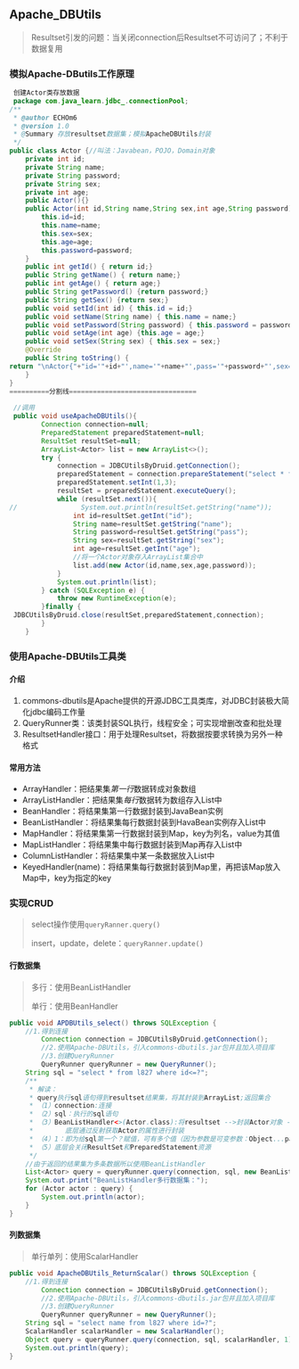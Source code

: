##  Apache_DBUtils

> Resultset引发的问题：当关闭connection后Resultset不可访问了；不利于数据复用

###  模拟Apache-DButils工作原理

```java
 创建Actor类存放数据
 package com.java_learn.jdbc_.connectionPool;
/**
 * @author ECHOm6
 * @version 1.0
 * @Summary 存放resultset数据集；模拟ApacheDBUtils封装
 */
public class Actor {//叫法：Javabean，POJO，Domain对象
    private int id;
    private String name;
    private String password;
    private String sex;
    private int age;
    public Actor(){}
    public Actor(int id,String name,String sex,int age,String password){
        this.id=id;
        this.name=name;
        this.sex=sex;
        this.age=age;
        this.password=password;
    }
    public int getId() { return id;}
    public String getName() { return name;}
    public int getAge() { return age;}
    public String getPassword() {return password;}
    public String getSex() {return sex;}
    public void setId(int id) { this.id = id;}
    public void setName(String name) { this.name = name;}
    public void setPassword(String password) { this.password = password;}
    public void setAge(int age) {this.age = age;}
    public void setSex(String sex) { this.sex = sex;}
    @Override
    public String toString() {
return "\nActor{"+"id='"+id+"',name='"+name+"',pass='"+password+"',sex='"+sex+"',age='"+age+"'}\n";
    }
}
==========分割线================================
 
 //调用
 public void useApacheDBUtils(){
        Connection connection=null;
        PreparedStatement preparedStatement=null;
        ResultSet resultSet=null;
        ArrayList<Actor> list = new ArrayList<>();
        try {
            connection = JDBCUtilsByDruid.getConnection();
            preparedStatement = connection.prepareStatement("select * from l827 where id<?");
            preparedStatement.setInt(1,3);
            resultSet = preparedStatement.executeQuery();
            while (resultSet.next()){
//                System.out.println(resultSet.getString("name"));
                int id=resultSet.getInt("id");
                String name=resultSet.getString("name");
                String password=resultSet.getString("pass");
                String sex=resultSet.getString("sex");
                int age=resultSet.getInt("age");
                //将一个Actor对象存入ArrayList集合中
                list.add(new Actor(id,name,sex,age,password));
            }
            System.out.println(list);
        } catch (SQLException e) {
            throw new RuntimeException(e);
        }finally {
 JDBCUtilsByDruid.close(resultSet,preparedStatement,connection);
        }
    }
```



###  使用Apache-DBUtils工具类

####  介绍

1. commons-dbutils是Apache提供的开源JDBC工具类库，对JDBC封装极大简化jdbc编码工作量
2. QueryRunner类：该类封装SQL执行，线程安全；可实现增删改查和批处理
3. ResultsetHandler接口：用于处理Resultset，将数据按要求转换为另外一种格式

####  常用方法

- ArrayHandler：把结果集*第一行*数据转成对象数组
- ArrayListHandler：把结果集*每行*数据转为数组存入List中
- BeanHandler：将结果集第一行数据封装到JavaBean实例
- BeanListHandler：将结果集每行数据封装到HavaBean实例存入List中
- MapHandler：将结果集第一行数据封装到Map，key为列名，value为其值
- MapListHandler：将结果集中每行数据封装到Map再存入List中
- ColumnListHandler：将结果集中某一条数据放入List中
- KeyedHandler(name)：将结果集每行数据封装到Map里，再把该Map放入Map中，key为指定的key



###  实现CRUD

> select操作使用`queryRanner.query()`
>
> insert，update，delete：`queryRanner.update()`

####  	行数据集

> 多行：使用BeanListHandler
>
> 单行：使用BeanHandler

```java
public void APDBUtils_select() throws SQLException {
    //1.得到连接
        Connection connection = JDBCUtilsByDruid.getConnection();
        //2.使用Apache-DBUtils，引入commons-dbutils.jar包并且加入项目库
        //3.创建QueryRunner
        QueryRunner queryRunner = new QueryRunner();
    String sql = "select * from l827 where id<=?";
    /**
     * 解读：
     * query执行sql语句得到resultset结果集，将其封装到ArrayList;返回集合
     * （1）connection:连接
     * （2）sql：执行的sql语句
     * （3）BeanListHandler<>(Actor.class):将resultset -->封装Actor对象 -->ArrayList
     *        底层通过反射获取Actor的属性进行封装
     * （4）1：即为给sql第一个？赋值，可有多个值（因为参数是可变参数：Object...params）
     * （5）底层会关闭ResultSet和PreparedStatement资源
     */
    //由于返回的结果集为多条数据所以使用BeanListHandler
    List<Actor> query = queryRunner.query(connection, sql, new BeanListHandler<>(Actor.class), 10);
    System.out.print("BeanListHandler多行数据集：");
    for (Actor actor : query) {
        System.out.println(actor);
    }
}
```

####  	列数据集

> 单行单列：使用ScalarHandler

```java
public void ApacheDBUtils_ReturnScalar() throws SQLException {
    //1.得到连接
        Connection connection = JDBCUtilsByDruid.getConnection();
        //2.使用Apache-DBUtils，引入commons-dbutils.jar包并且加入项目库
        //3.创建QueryRunner
        QueryRunner queryRunner = new QueryRunner();
    String sql = "select name from l827 where id=?";
    ScalarHandler scalarHandler = new ScalarHandler();
    Object query = queryRunner.query(connection, sql, scalarHandler, 1);
    System.out.println(query);
}
```





